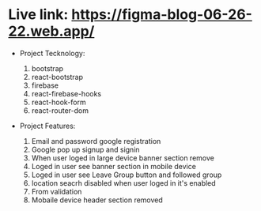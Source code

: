 # Live link: https://figma-blog-06-26-22.web.app/

* Project Tecknology: 
    1. bootstrap
    2. react-bootstrap
    3. firebase
    4. react-firebase-hooks
    5. react-hook-form
    6. react-router-dom

*  Project Features:
    1. Email and password google registration
    2. Google pop up signup and signin 
    3. When user loged in large device banner section remove 
    4. Loged in user see banner section in mobile device 
    5. Loged in user see Leave Group button and followed group
    6. location seacrh disabled when user loged in it's enabled
    7. From validation
    8. Mobaile device header section removed 
